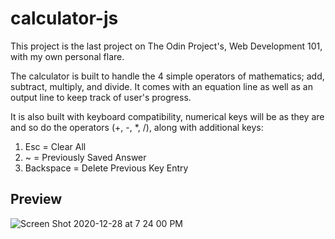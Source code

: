 # calculator-js

This project is the last project on The Odin Project's, Web Development 101, with my own personal flare. 

The calculator is built to handle the 4 simple operators of mathematics; add, subtract, multiply, and divide. 
It comes with an equation line as well as an output line to keep track of user's progress.

It is also built with keyboard compatibility, numerical keys will be as they are and so do the operators (+, -, *, /), along with additional keys:
1. Esc = Clear All 
2. ~ = Previously Saved Answer 
3. Backspace = Delete Previous Key Entry


## Preview

![Screen Shot 2020-12-28 at 7 24 00 PM](https://user-images.githubusercontent.com/67887422/103256600-b3508580-4942-11eb-8cae-6c2d026b2902.png)
